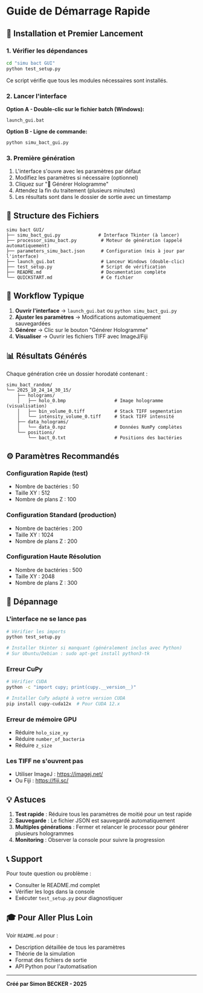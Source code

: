 # Guide de Démarrage Rapide

## 🚀 Installation et Premier Lancement

### 1. Vérifier les dépendances

```bash
cd "simu bact GUI"
python test_setup.py
```

Ce script vérifie que tous les modules nécessaires sont installés.

### 2. Lancer l'interface

**Option A - Double-clic sur le fichier batch (Windows):**
```
launch_gui.bat
```

**Option B - Ligne de commande:**
```bash
python simu_bact_gui.py
```

### 3. Première génération

1. L'interface s'ouvre avec les paramètres par défaut
2. Modifiez les paramètres si nécessaire (optionnel)
3. Cliquez sur "🚀 Générer Hologramme"
4. Attendez la fin du traitement (plusieurs minutes)
5. Les résultats sont dans le dossier de sortie avec un timestamp

## 📁 Structure des Fichiers

```
simu bact GUI/
├── simu_bact_gui.py              # Interface Tkinter (à lancer)
├── processor_simu_bact.py         # Moteur de génération (appelé automatiquement)
├── parameters_simu_bact.json      # Configuration (mis à jour par l'interface)
├── launch_gui.bat                 # Lanceur Windows (double-clic)
├── test_setup.py                  # Script de vérification
├── README.md                      # Documentation complète
└── QUICKSTART.md                  # Ce fichier
```

## 🎯 Workflow Typique

1. **Ouvrir l'interface** → `launch_gui.bat` ou `python simu_bact_gui.py`
2. **Ajuster les paramètres** → Modifications automatiquement sauvegardées
3. **Générer** → Clic sur le bouton "Générer Hologramme"
4. **Visualiser** → Ouvrir les fichiers TIFF avec ImageJ/Fiji

## 📊 Résultats Générés

Chaque génération crée un dossier horodaté contenant :

```
simu_bact_random/
└── 2025_10_24_14_30_15/
    ├── holograms/
    │   ├── holo_0.bmp                  # Image hologramme (visualisation)
    │   ├── bin_volume_0.tiff           # Stack TIFF segmentation
    │   └── intensity_volume_0.tiff     # Stack TIFF intensité
    ├── data_holograms/
    │   └── data_0.npz                  # Données NumPy complètes
    └── positions/
        └── bact_0.txt                  # Positions des bactéries
```

## ⚙️ Paramètres Recommandés

### Configuration Rapide (test)
- Nombre de bactéries : 50
- Taille XY : 512
- Nombre de plans Z : 100

### Configuration Standard (production)
- Nombre de bactéries : 200
- Taille XY : 1024
- Nombre de plans Z : 200

### Configuration Haute Résolution
- Nombre de bactéries : 500
- Taille XY : 2048
- Nombre de plans Z : 300

## 🔧 Dépannage

### L'interface ne se lance pas
```bash
# Vérifier les imports
python test_setup.py

# Installer tkinter si manquant (généralement inclus avec Python)
# Sur Ubuntu/Debian : sudo apt-get install python3-tk
```

### Erreur CuPy
```bash
# Vérifier CUDA
python -c "import cupy; print(cupy.__version__)"

# Installer CuPy adapté à votre version CUDA
pip install cupy-cuda12x  # Pour CUDA 12.x
```

### Erreur de mémoire GPU
- Réduire `holo_size_xy`
- Réduire `number_of_bacteria`
- Réduire `z_size`

### Les TIFF ne s'ouvrent pas
- Utiliser ImageJ : https://imagej.net/
- Ou Fiji : https://fiji.sc/

## 💡 Astuces

1. **Test rapide** : Réduire tous les paramètres de moitié pour un test rapide
2. **Sauvegarde** : Le fichier JSON est sauvegardé automatiquement
3. **Multiples générations** : Fermer et relancer le processor pour générer plusieurs hologrammes
4. **Monitoring** : Observer la console pour suivre la progression

## 📞 Support

Pour toute question ou problème :
- Consulter le README.md complet
- Vérifier les logs dans la console
- Exécuter `test_setup.py` pour diagnostiquer

## 🎓 Pour Aller Plus Loin

Voir `README.md` pour :
- Description détaillée de tous les paramètres
- Théorie de la simulation
- Format des fichiers de sortie
- API Python pour l'automatisation

---

**Créé par Simon BECKER - 2025**
